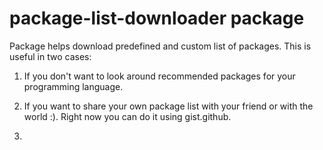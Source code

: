 # package-list-downloader package

Package helps download predefined and custom list of packages. This is useful in two cases:

1. If you don't want to look around recommended packages for your programming language.
 

2. If you want to share your own package list with your friend or with the world :). Right now you can do it using gist.github.
3. 

